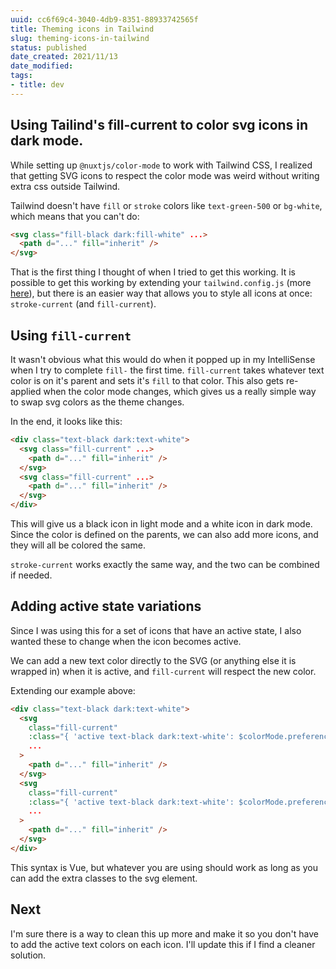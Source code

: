 ```yaml
---
uuid: cc6f69c4-3040-4db9-8351-88933742565f
title: Theming icons in Tailwind
slug: theming-icons-in-tailwind
status: published
date_created: 2021/11/13
date_modified:
tags:
- title: dev
---
```


## Using Tailind's fill-current to color svg icons in dark mode.

While setting up `@nuxtjs/color-mode` to work with Tailwind CSS, I realized that getting SVG icons to respect the color mode was weird without writing extra css outside Tailwind.

Tailwind doesn't have `fill` or `stroke` colors like `text-green-500` or `bg-white`, which means that you can't do:

```html
<svg class="fill-black dark:fill-white" ...>
  <path d="..." fill="inherit" />
</svg>
```

That is the first thing I thought of when I tried to get this working. It is possible to get this working by extending your `tailwind.config.js` (more [here](https://tailwindcss.com/docs/stroke#customizing)), but there is an easier way that allows you to style all icons at once: `stroke-current` (and `fill-current`).

## Using `fill-current`

It wasn't obvious what this would do when it popped up in my IntelliSense when I try to complete `fill-` the first time. `fill-current` takes whatever text color is on it's parent and sets it's `fill` to that color. This also gets re-applied when the color mode changes, which gives us a really simple way to swap svg colors as the theme changes.

In the end, it looks like this:

```html
<div class="text-black dark:text-white">
  <svg class="fill-current" ...>
    <path d="..." fill="inherit" />
  </svg>
  <svg class="fill-current" ...>
    <path d="..." fill="inherit" />
  </svg>
</div>
```

This will give us a black icon in light mode and a white icon in dark mode. Since the color is defined on the parents, we can also add more icons, and they will all be colored the same.

`stroke-current` works exactly the same way, and the two can be combined if needed.

## Adding active state variations

Since I was using this for a set of icons that have an active state, I also wanted these to change when the icon becomes active.

We can add a new text color directly to the SVG (or anything else it is wrapped in) when it is active, and `fill-current` will respect the new color.

Extending our example above:

```html
<div class="text-black dark:text-white">
  <svg
    class="fill-current"
    :class="{ 'active text-black dark:text-white': $colorMode.preference === 'dark' }"
    ...
  >
    <path d="..." fill="inherit" />
  </svg>
  <svg
    class="fill-current"
    :class="{ 'active text-black dark:text-white': $colorMode.preference === 'dark' }"
    ...
  >
    <path d="..." fill="inherit" />
  </svg>
</div>
```

This syntax is Vue, but whatever you are using should work as long as you can add the extra classes to the svg element.

## Next

I'm sure there is a way to clean this up more and make it so you don't have to add the active text colors on each icon. I'll update this if I find a cleaner solution.
